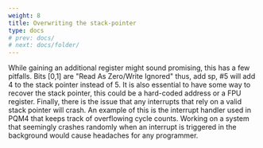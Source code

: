 ```yaml
---
weight: 8
title: Overwriting the stack-pointer
type: docs
# prev: docs/
# next: docs/folder/
---
```

<style>
  .side-by-side {
    display: flex;
    gap: 10px;
    padding-top: 20px;
    padding-bottom: 10px;
  }
  .box {
    flex: 1;
    border: none;
    box-sizing: border-box;
  }
  @media (max-width: 400px) {
            .side-by-side {
                flex-direction: column;
            }
        }
</style>

While gaining an additional register might sound promising, this has a few
pitfalls. Bits \[0,1\] are "Read As Zero/Write Ignored" thus, add sp, #5 will add
4 to the stack pointer instead of 5. It is also essential to have some way to
recover the stack pointer, this could be a hard-coded address or a FPU register.
Finally, there is the issue that any interrupts that rely on a valid stack pointer
will crash. An example of this is the interrupt handler used in PQM4 that
keeps track of overflowing cycle counts. Working on a system that seemingly
crashes randomly when an interrupt is triggered in the background would cause
headaches for any programmer.